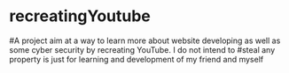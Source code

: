 # recreatingYoutube


#A project aim at a way to learn more about website developing as well as some cyber security by recreating YouTube. I do not intend to #steal any property is just for learning and development of my friend and myself
